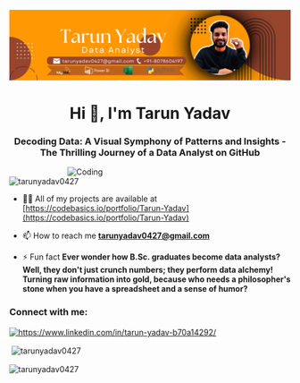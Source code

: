 ![MasterHead](https://github.com/tarunyadav0427/tarunyadav0427/blob/main/tarunyadav0427%40gmail.com.png)
<h1 align="center">Hi 👋, I'm Tarun Yadav</h1>
<h3 align="center">Decoding Data: A Visual Symphony of Patterns and Insights - The Thrilling Journey of a Data Analyst on GitHub</h3>
<img align="right" alt="Coding" width="400" src="https://encrypted-tbn0.gstatic.com/images?q=tbn:ANd9GcTB2FGpTRH5XMSBb76Y-TuIzj8XG0_aYF87Xw&usqp=CAU">


<p align="left"> <img src="https://komarev.com/ghpvc/?username=tarunyadav0427&label=Profile%20views&color=0e75b6&style=flat" alt="tarunyadav0427" /> </p>

- 👨‍💻 All of my projects are available at [https://codebasics.io/portfolio/Tarun-Yadav](https://codebasics.io/portfolio/Tarun-Yadav)

- 📫 How to reach me **tarunyadav0427@gmail.com**

- ⚡ Fun fact **Ever wonder how B.Sc. graduates become data analysts? Well, they don't just crunch numbers; they perform data alchemy! Turning raw information into gold, because who needs a philosopher's stone when you have a spreadsheet and a sense of humor?**

<h3 align="left">Connect with me:</h3>
<p align="left">
<a href="https://linkedin.com/in/https://www.linkedin.com/in/tarun-yadav-b70a14292/" target="blank"><img align="center" src="https://raw.githubusercontent.com/rahuldkjain/github-profile-readme-generator/master/src/images/icons/Social/linked-in-alt.svg" alt="https://www.linkedin.com/in/tarun-yadav-b70a14292/" height="30" width="40" /></a>
</p>

<p>&nbsp;<img align="center" src="https://github-readme-stats.vercel.app/api?username=tarunyadav0427&show_icons=true&locale=en" alt="tarunyadav0427" /></p>

<p><img align="center" src="https://github-readme-streak-stats.herokuapp.com/?user=tarunyadav0427&" alt="tarunyadav0427" /></p>
